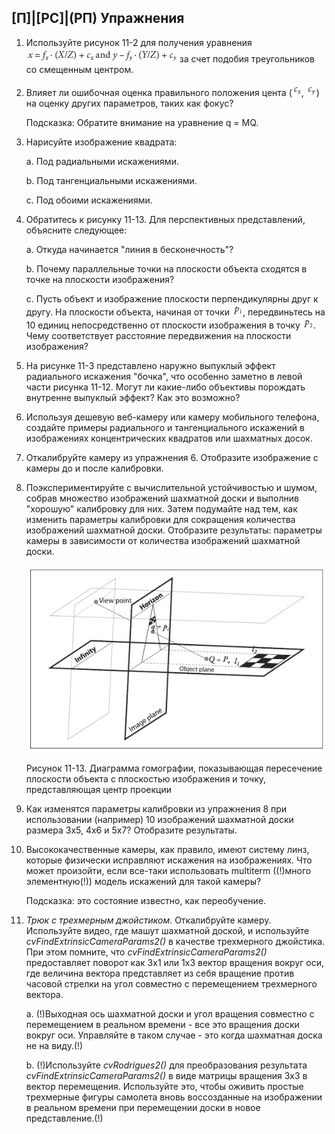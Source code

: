 ## [П]|[РС]|(РП) Упражнения

1. Используйте рисунок 11-2 для получения уравнения ![Формула 11-109 не найдена](Images/Frml_11_109.jpg) за счет подобия треугольников со смещенным центром.

2. Влияет ли ошибочная оценка правильного положения цента (![Формула 11-2 не найдена](Images/Frml_11_2.jpg), ![Формула 11-3 не найдена](Images/Frml_11_3.jpg)) на оценку других параметров, таких как фокус?
 	
    Подсказка: Обратите внимание на уравнение q = MQ.

3. Нарисуйте изображение квадрата:
    
    a. Под радиальными искажениями.

    b. Под тангенциальными искажениями.
    
    c. Под обоими искажениями.
    
4. Обратитесь к рисунку 11-13. Для перспективных представлений, объясните следующее:

    a. Откуда начинается "линия в бесконечность"?
    
    b. Почему параллельные точки на плоскости объекта сходятся в точке на плоскости изображения?
    
    c. Пусть объект и изображение плоскости перпендикулярны друг к другу. На плоскости объекта, начиная от точки ![Формула 11-34 не найдена](Images/Frml_11_34.jpg), передвиньтесь на 10 единиц непосредственно от плоскости изображения в точку ![Формула 11-35 не найдена](Images/Frml_11_35.jpg). Чему соответствует расстояние передвижения на плоскости изображения?

5. На рисунке 11-3 представлено наружно выпуклый эффект радиального искажения "бочка", что особенно заметно в левой части рисунка 11-12. Могут ли какие-либо объективы порождать внутренне выпуклый эффект? Как это возможно?

6. Используя дешевую веб-камеру или камеру мобильного телефона, создайте примеры радиального и тангенциального искажений в изображениях концентрических квадратов или шахматных досок.

7. Откалибруйте камеру из упражнения 6. Отобразите изображение с камеры до и после калибровки. 
8. Поэкспериментируйте с вычислительной устойчивостью и шумом, собрав множество изображений шахматной доски и выполнив "хорошую" калибровку для них. Затем подумайте над тем, как изменить параметры калибровки для сокращения количества изображений шахматной доски. Отобразите результаты: параметры камеры в зависимости от количества изображений шахматной доски.      

    ![Рисунок 11-13 не найден](Images/Pic_11_13.jpg)

    Рисунок 11-13. Диаграмма гомографии, показывающая пересечение плоскости объекта с плоскостью изображения и точку, представляющая центр проекции

9. Как изменятся параметры калибровки из упражнения 8 при использовании (например) 10 изображений шахматной доски размера 3x5, 4x6 и 5x7? Отобразите результаты.

10. Высококачественные камеры, как правило, имеют систему линз, которые физически исправляют искажения на изображениях. Что может произойти, если все-таки использовать multiterm ((!)много элементную(!)) модель искажений для такой камеры?
    
    Подсказка: это состояние известно, как переобучение.

11. *Трюк с трехмерным джойстиком*. Откалибруйте камеру. Используйте видео, где машут шахматной доской, и используйте *cvFindExtrinsicCameraParams2()* в качестве трехмерного джойстика. При этом помните, что *cvFindExtrinsicCameraParams2()* предоставляет поворот как 3x1 или 1x3 вектор вращения вокруг оси, где величина вектора представляет из себя вращение против часовой стрелки на угол совместно с перемещением трехмерного вектора.

    a. (!)Выходная ось шахматной доски и угол вращения совместно с перемещением в реальном времени - все это вращения доски вокруг оси. Управляйте в таком случае - это когда шахматная доска не на виду.(!)
    
    b. (!)Используйте *cvRodrigues2()* для преобразования результата *cvFindExtrinsicCameraParams2()* в виде матрицы вращения 3x3 в вектор перемещения. Используйте это, чтобы оживить простые трехмерные фигуры самолета вновь воссозданные на изображении в реальном времени при перемещении доски в новое представление.(!)